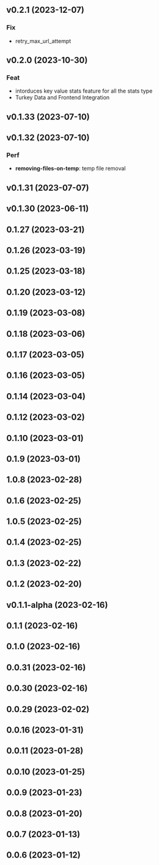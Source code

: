 ## v0.2.1 (2023-12-07)

### Fix

- retry_max_url_attempt

## v0.2.0 (2023-10-30)

### Feat

- intorduces key value stats feature for all the stats type
- Turkey Data and Frontend Integration

## v0.1.33 (2023-07-10)

## v0.1.32 (2023-07-10)

### Perf

- **removing-files-on-temp**: temp file removal

## v0.1.31 (2023-07-07)

## v0.1.30 (2023-06-11)

## 0.1.27 (2023-03-21)

## 0.1.26 (2023-03-19)

## 0.1.25 (2023-03-18)

## 0.1.20 (2023-03-12)

## 0.1.19 (2023-03-08)

## 0.1.18 (2023-03-06)

## 0.1.17 (2023-03-05)

## 0.1.16 (2023-03-05)

## 0.1.14 (2023-03-04)

## 0.1.12 (2023-03-02)

## 0.1.10 (2023-03-01)

## 0.1.9 (2023-03-01)

## 1.0.8 (2023-02-28)

## 0.1.6 (2023-02-25)

## 1.0.5 (2023-02-25)

## 0.1.4 (2023-02-25)

## 0.1.3 (2023-02-22)

## 0.1.2 (2023-02-20)

## v0.1.1-alpha (2023-02-16)

## 0.1.1 (2023-02-16)

## 0.1.0 (2023-02-16)

## 0.0.31 (2023-02-16)

## 0.0.30 (2023-02-16)

## 0.0.29 (2023-02-02)

## 0.0.16 (2023-01-31)

## 0.0.11 (2023-01-28)

## 0.0.10 (2023-01-25)

## 0.0.9 (2023-01-23)

## 0.0.8 (2023-01-20)

## 0.0.7 (2023-01-13)

## 0.0.6 (2023-01-12)
